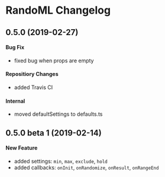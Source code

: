 # RandoML Changelog

## 0.5.0 (2019-02-27)
#### Bug Fix
- fixed bug when props are empty

#### Repositiory Changes
- added Travis CI

#### Internal
- moved defaultSettings to defaults.ts

## 0.5.0 beta 1 (2019-02-14)
#### New Feature
- added settings: `min`, `max`, `exclude`, `hold`
- added callbacks: `onInit`, `onRandomize`, `onResult`, `onRangeEnd`
